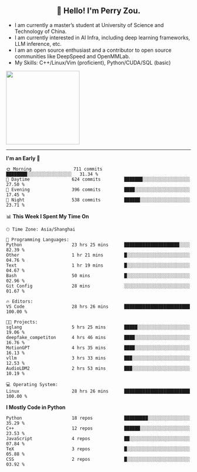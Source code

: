 <h2 align="center">👋 Hello! I'm Perry Zou.</h2>

- I am currently a master’s student at University of Science and Technology of China.
- I am currently interested in AI Infra, including deep learning frameworks, LLM inference, etc.
- I am an open source enthusiast and a contributor to open source communities like DeepSpeed and OpenMMLab.
- My Skills: C++/Linux/Vim (proficient), Python/CUDA/SQL (basic)

<img height=200 align="center" src="https://github-readme-stats.vercel.app/api?username=zonepg" />

-------

<!--START_SECTION:waka-->
**I'm an Early 🐤** 

```text
🌞 Morning                711 commits         ████████░░░░░░░░░░░░░░░░░   31.34 % 
🌆 Daytime                624 commits         ███████░░░░░░░░░░░░░░░░░░   27.50 % 
🌃 Evening                396 commits         ████░░░░░░░░░░░░░░░░░░░░░   17.45 % 
🌙 Night                  538 commits         ██████░░░░░░░░░░░░░░░░░░░   23.71 % 
```


📊 **This Week I Spent My Time On** 

```text
🕑︎ Time Zone: Asia/Shanghai

💬 Programming Languages: 
Python                   23 hrs 25 mins      █████████████████████░░░░   82.39 % 
Other                    1 hr 21 mins        █░░░░░░░░░░░░░░░░░░░░░░░░   04.76 % 
Text                     1 hr 19 mins        █░░░░░░░░░░░░░░░░░░░░░░░░   04.67 % 
Bash                     50 mins             █░░░░░░░░░░░░░░░░░░░░░░░░   02.96 % 
Git Config               28 mins             ░░░░░░░░░░░░░░░░░░░░░░░░░   01.67 % 

🔥 Editors: 
VS Code                  28 hrs 26 mins      █████████████████████████   100.00 % 

🐱‍💻 Projects: 
sglang                   5 hrs 25 mins       █████░░░░░░░░░░░░░░░░░░░░   19.06 % 
deepfake_competiton      4 hrs 46 mins       ████░░░░░░░░░░░░░░░░░░░░░   16.76 % 
MotionGPT                4 hrs 35 mins       ████░░░░░░░░░░░░░░░░░░░░░   16.13 % 
vllm                     3 hrs 33 mins       ███░░░░░░░░░░░░░░░░░░░░░░   12.53 % 
AudioLDM2                2 hrs 53 mins       ███░░░░░░░░░░░░░░░░░░░░░░   10.19 % 

💻 Operating System: 
Linux                    28 hrs 26 mins      █████████████████████████   100.00 % 
```

**I Mostly Code in Python** 

```text
Python                   18 repos            █████████░░░░░░░░░░░░░░░░   35.29 % 
C++                      12 repos            ██████░░░░░░░░░░░░░░░░░░░   23.53 % 
JavaScript               4 repos             ██░░░░░░░░░░░░░░░░░░░░░░░   07.84 % 
TeX                      3 repos             █░░░░░░░░░░░░░░░░░░░░░░░░   05.88 % 
CSS                      2 repos             █░░░░░░░░░░░░░░░░░░░░░░░░   03.92 % 
```




<!--END_SECTION:waka-->
